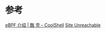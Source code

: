 
# 参考
[eBPF 介绍 | 酷 壳 - CoolShell](https://coolshell.cn/articles/22320.html)
[Site Unreachable](https://crates.io/crates/aya)
